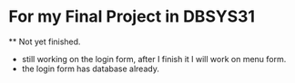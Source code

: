 # For my Final Project in DBSYS31

** Not yet finished. 
- still working on the login form, after I finish it I will work on menu form. 
- the login form has database already. 
